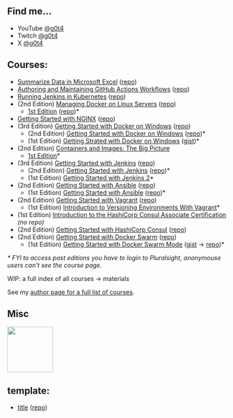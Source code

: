 ## Find me...

- YouTube [@g0t4](https://www.youtube.com/g0t4)
- Twitch [@g0t4](https://www.twitch.tv/g0t4)
- X [@g0t4](https://x.com/g0t4)

## Courses:

- [Summarize Data in Microsoft Excel](https://app.pluralsight.com/library/courses/microsoft-excel-summarize-data/table-of-contents) ([repo](course-excel-sum))
- [Authoring and Maintaining GitHub Actions Workflows](https://www.pluralsight.com/courses/github-actions-authoring-maintaining-workflows) ([repo](https://github.com/g0t4/course-gh-actions))
- [Running Jenkins in Kubernetes](https://www.pluralsight.com/courses/jenkins-kubernetes-running) ([repo](https://github.com/g0t4/course-jenkins-k8s))
- (2nd Edition) [Managing Docker on Linux Servers](https://www.pluralsight.com/courses/docker-linux-servers-managing) ([repo](https://github.com/g0t4/course2-mdls))
  - [1st Edition](https://www.pluralsight.com/courses/managing-docker-linux-servers) ([repo](https://github.com/g0t4/course-managing-docker-linux-servers))*
- [Getting Started with NGINX](https://www.pluralsight.com/courses/nginx-getting-started) ([repo](https://github.com/g0t4/course-nginx-gs))
- (3rd Edition) [Getting Started with Docker on Windows](https://www.pluralsight.com/courses/docker-windows-getting-started-2023) ([repo](https://github.com/g0t4/course3-docker-win-gs))
  - (2nd Edition) [Getting Started with Docker on Windows](https://www.pluralsight.com/courses/docker-windows-getting-started-2021) ([repo](https://github.com/g0t4/course2-docker-windows-gs))*
  - (1st Edition) [Getting Strated with Docker on Windows](https://www.pluralsight.com/courses/docker-windows-getting-started) ([gist](https://gist.github.com/g0t4/0d97a9595c87736a8a72a2bd21afc0d9))*
- (2nd Edition) [Containers and Images: The Big Picture](https://www.pluralsight.com/library/courses/containers-images-big-picture-2023/table-of-contents)
  - [1st Edition](https://www.pluralsight.com/library/courses/containers-images-big-picture)*
- (3rd Edition) [Getting Started with Jenkins](https://www.pluralsight.com/courses/jenkins-getting-started-2023) ([repo](https://github.com/g0t4/course3-jenkins-gs))
  - (2nd Edition) [Getting Started with Jenkins](https://www.pluralsight.com/courses/getting-started-jenkins) ([repo](https://github.com/g0t4/course-jenkins-getting-started))*
  - (1st Edition) [Getting Started with Jenkins 2](https://www.pluralsight.com/courses/jenkins-2-getting-started)*
- (2nd Edition) [Getting Started with Ansible](https://www.pluralsight.com/courses/ansible-getting-started) ([repo](https://github.com/g0t4/course2-ansible-gs))
  - (1st Edition) [Getting Started with Ansible](https://www.pluralsight.com/library/courses/getting-started-ansible/table-of-contents) ([repo](https://github.com/g0t4/course-ansible-getting-started))*
- (2nd Edition) [Getting Started with Vagrant](https://www.pluralsight.com/courses/vagrant-getting-started) ([repo](https://github.com/g0t4/course2-vagrant-gs))
  - (1st Edition) [Introduction to Versioning Environments With Vagrant](https://www.pluralsight.com/courses/vagrant-versioning-environments)*
- (1st Edition) [Introduction to the HashiCorp Consul Associate Certification](https://www.pluralsight.com/courses/hashicorp-consul-associate-intro-cert) _(no repo)_
- (2nd Edition) [Getting Started with HashiCorp Consul](https://www.pluralsight.com/courses/hashicorp-consul-getting-started-cert) ([repo](https://github.com/g0t4/course2-consul-gs))
- (2nd Edition) [Getting Started with Docker Swarm](https://www.pluralsight.com/courses/docker-swarm-getting-started/) ([repo](https://github.com/g0t4/course2-swarm-gs))
  - (1st Edition) [Getting Started with Docker Swarm Mode](https://www.pluralsight.com/courses/docker-swarm-mode-getting-started) ([gist](https://gist.github.com/g0t4/1454ee7342d54aba5313ffc699d472ba) -> [repo](https://github.com/g0t4/docker-swarm-mode-getting-started))*

_* FYI to access past editions you have to login to Pluralsight, anonymouse users can't see the course page._

WIP: a full index of all courses -> materials

See my [author page for a full list of courses](https://www.pluralsight.com/profile/author/wes-mcclure). 

## Misc

<body>

<a target="_blank" href="https://www.credly.com/badges/c09a4f2e-8e51-4f9f-b9d6-c6d6d1110001/embedded">
  <img width="105" height="105" alt="" src="https://images.credly.com/images/5a1ba86e-8a0f-44cb-b7e2-4c192480fedf/image.png">
</a>

</body>

## template:

- [title](https://app.pluralsight.com/library/courses/***/table-of-contents) ([repo](https://github.com/g0t4/course-***))
